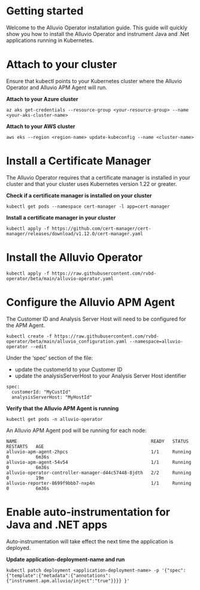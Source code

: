  

# Getting started
Welcome to the Alluvio Operator installation guide. This guide will quickly show you how to install the Alluvio Operator and instrument Java and .Net applications running in Kubernetes.

# Attach to your cluster
Ensure that kubectl points to your Kubernetes cluster where the Alluvio Operator and Alluvio APM Agent will run.

**Attach to your Azure cluster**
```
az aks get-credentials --resource-group <your-resource-group> --name <your-aks-cluster-name>
```

**Attach to your AWS cluster**
```
aws eks --region <region-name> update-kubeconfig --name <cluster-name>
```

# Install a Certificate Manager
The Alluvio Operator requires that a certificate manager is installed in your cluster and that your cluster uses Kubernetes version 1.22 or greater.

**Check if a certificate manager is installed on your cluster**
```
kubectl get pods --namespace cert-manager -l app=cert-manager
```
**Install a certificate manager in your cluster**
```
kubectl apply -f https://github.com/cert-manager/cert-manager/releases/download/v1.12.0/cert-manager.yaml
```

# Install the Alluvio Operator
```
kubectl apply -f https://raw.githubusercontent.com/rvbd-operator/beta/main/alluvio-operator.yaml
```

# Configure the Alluvio APM Agent
The Customer ID and Analysis Server Host will need to be configured for the APM Agent.

```
kubectl create -f https://raw.githubusercontent.com/rvbd-operator/beta/main/alluvio_configuration.yaml --namespace=alluvio-operator --edit
```

Under the ‘spec’ section of the file:
- update the customerId to your Customer ID
- update the analysisServerHost to your Analysis Server Host identifier

```
spec:
  customerId: "MyCustId"
  analysisServerHost: "MyHostId"
```

**Verify that the Alluvio APM Agent is running**
```
kubectl get pods -n alluvio-operator
```

An Alluvio APM Agent pod will be running for each node:

```
NAME                                                  READY   STATUS    RESTARTS   AGE
alluvio-apm-agent-2hpcs                               1/1     Running   0          6m36s
alluvio-apm-agent-54v54                               1/1     Running   0          6m36s
alluvio-operator-controller-manager-d44c57448-8jdth   2/2     Running   0          19m
alluvio-reporter-8699f9bbb7-nxp4n                     1/1     Running   0          6m36s
```

# Enable auto-instrumentation for Java and .NET apps
Auto-instrumentation will take effect the next time the application is deployed.

**Update application-deployment-name and run**
```
kubectl patch deployment <application-deployment-name> -p '{"spec": {"template":{"metadata":{"annotations":{"instrument.apm.alluvio/inject":"true"}}}} }'
```
 
